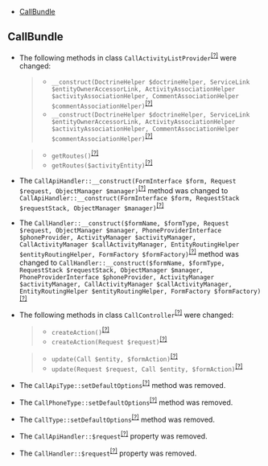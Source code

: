 - [CallBundle](#callbundle)

CallBundle
----------
* The following methods in class `CallActivityListProvider`<sup>[[?]](https://github.com/oroinc/OroCRMCallBundle/tree/3.0.0-beta/Provider/CallActivityListProvider.php#L45 "Oro\Bundle\CallBundle\Provider\CallActivityListProvider")</sup> were changed:
  > - `__construct(DoctrineHelper $doctrineHelper, ServiceLink $entityOwnerAccessorLink, ActivityAssociationHelper $activityAssociationHelper, CommentAssociationHelper $commentAssociationHelper)`<sup>[[?]](https://github.com/oroinc/OroCRMCallBundle/tree/2.6.0/Provider/CallActivityListProvider.php#L42 "Oro\Bundle\CallBundle\Provider\CallActivityListProvider")</sup>
  > - `__construct(DoctrineHelper $doctrineHelper, ServiceLink $entityOwnerAccessorLink, ActivityAssociationHelper $activityAssociationHelper, CommentAssociationHelper $commentAssociationHelper)`<sup>[[?]](https://github.com/oroinc/OroCRMCallBundle/tree/3.0.0-beta/Provider/CallActivityListProvider.php#L45 "Oro\Bundle\CallBundle\Provider\CallActivityListProvider")</sup>

  > - `getRoutes()`<sup>[[?]](https://github.com/oroinc/OroCRMCallBundle/tree/2.6.0/Provider/CallActivityListProvider.php#L139 "Oro\Bundle\CallBundle\Provider\CallActivityListProvider")</sup>
  > - `getRoutes($activityEntity)`<sup>[[?]](https://github.com/oroinc/OroCRMCallBundle/tree/3.0.0-beta/Provider/CallActivityListProvider.php#L142 "Oro\Bundle\CallBundle\Provider\CallActivityListProvider")</sup>

* The `CallApiHandler::__construct(FormInterface $form, Request $request, ObjectManager $manager)`<sup>[[?]](https://github.com/oroinc/OroCRMCallBundle/tree/2.6.0/Form/Handler/CallApiHandler.php#L35 "Oro\Bundle\CallBundle\Form\Handler\CallApiHandler")</sup> method was changed to `CallApiHandler::__construct(FormInterface $form, RequestStack $requestStack, ObjectManager $manager)`<sup>[[?]](https://github.com/oroinc/OroCRMCallBundle/tree/3.0.0-beta/Form/Handler/CallApiHandler.php#L33 "Oro\Bundle\CallBundle\Form\Handler\CallApiHandler")</sup>
* The `CallHandler::__construct($formName, $formType, Request $request, ObjectManager $manager, PhoneProviderInterface $phoneProvider, ActivityManager $activityManager, CallActivityManager $callActivityManager, EntityRoutingHelper $entityRoutingHelper, FormFactory $formFactory)`<sup>[[?]](https://github.com/oroinc/OroCRMCallBundle/tree/2.6.0/Form/Handler/CallHandler.php#L60 "Oro\Bundle\CallBundle\Form\Handler\CallHandler")</sup> method was changed to `CallHandler::__construct($formName, $formType, RequestStack $requestStack, ObjectManager $manager, PhoneProviderInterface $phoneProvider, ActivityManager $activityManager, CallActivityManager $callActivityManager, EntityRoutingHelper $entityRoutingHelper, FormFactory $formFactory)`<sup>[[?]](https://github.com/oroinc/OroCRMCallBundle/tree/3.0.0-beta/Form/Handler/CallHandler.php#L58 "Oro\Bundle\CallBundle\Form\Handler\CallHandler")</sup>
* The following methods in class `CallController`<sup>[[?]](https://github.com/oroinc/OroCRMCallBundle/tree/3.0.0-beta/Controller/CallController.php#L43 "Oro\Bundle\CallBundle\Controller\CallController")</sup> were changed:
  > - `createAction()`<sup>[[?]](https://github.com/oroinc/OroCRMCallBundle/tree/2.6.0/Controller/CallController.php#L42 "Oro\Bundle\CallBundle\Controller\CallController")</sup>
  > - `createAction(Request $request)`<sup>[[?]](https://github.com/oroinc/OroCRMCallBundle/tree/3.0.0-beta/Controller/CallController.php#L43 "Oro\Bundle\CallBundle\Controller\CallController")</sup>

  > - `update(Call $entity, $formAction)`<sup>[[?]](https://github.com/oroinc/OroCRMCallBundle/tree/2.6.0/Controller/CallController.php#L158 "Oro\Bundle\CallBundle\Controller\CallController")</sup>
  > - `update(Request $request, Call $entity, $formAction)`<sup>[[?]](https://github.com/oroinc/OroCRMCallBundle/tree/3.0.0-beta/Controller/CallController.php#L163 "Oro\Bundle\CallBundle\Controller\CallController")</sup>

* The `CallApiType::setDefaultOptions`<sup>[[?]](https://github.com/oroinc/OroCRMCallBundle/tree/2.6.0/Form/Type/CallApiType.php#L37 "Oro\Bundle\CallBundle\Form\Type\CallApiType::setDefaultOptions")</sup> method was removed.
* The `CallPhoneType::setDefaultOptions`<sup>[[?]](https://github.com/oroinc/OroCRMCallBundle/tree/2.6.0/Form/Type/CallPhoneType.php#L16 "Oro\Bundle\CallBundle\Form\Type\CallPhoneType::setDefaultOptions")</sup> method was removed.
* The `CallType::setDefaultOptions`<sup>[[?]](https://github.com/oroinc/OroCRMCallBundle/tree/2.6.0/Form/Type/CallType.php#L134 "Oro\Bundle\CallBundle\Form\Type\CallType::setDefaultOptions")</sup> method was removed.
* The `CallApiHandler::$request`<sup>[[?]](https://github.com/oroinc/OroCRMCallBundle/tree/2.6.0/Form/Handler/CallApiHandler.php#L23 "Oro\Bundle\CallBundle\Form\Handler\CallApiHandler::$request")</sup> property was removed.
* The `CallHandler::$request`<sup>[[?]](https://github.com/oroinc/OroCRMCallBundle/tree/2.6.0/Form/Handler/CallHandler.php#L29 "Oro\Bundle\CallBundle\Form\Handler\CallHandler::$request")</sup> property was removed.

